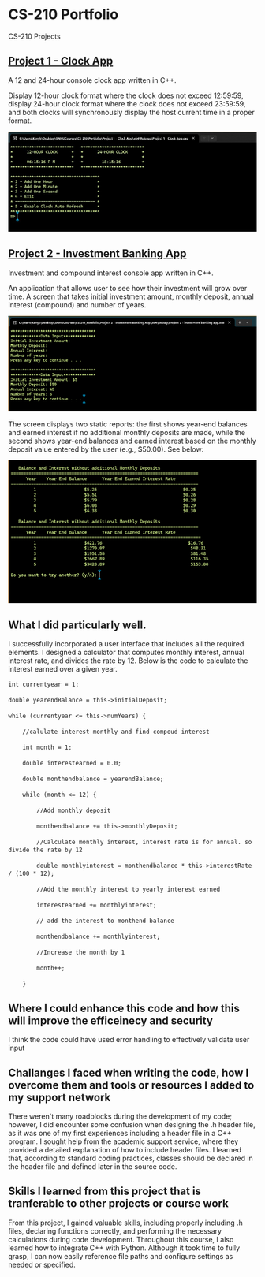 # CS-210 Portfolio
CS-210 Projects

## [Project 1 - Clock App](Project%201%20-%20Clock%20App)
A 12 and 24-hour console clock app written in C++.

Display 12-hour clock format where the clock does not exceed 12:59:59, display 24-hour clock format where the clock does not exceed 23:59:59,
and both clocks will synchronously  display the host current time in a proper format.

![Image](images/Clock-App.jpg)

## [Project 2 - Investment Banking App](Project%202%20-%20Investment%20Banking%20App)
Investment and compound interest console app written in C++.

An application that allows user to see how their investment will grow over time.
A screen that takes initial investment amount, monthly deposit, annual interest (compound) and number of years.

![Image](images/Investment_input.png)

The screen displays two static reports: the first shows year-end balances and earned interest if no additional monthly deposits are made, while the second shows year-end balances and earned interest based on the monthly deposit value entered by the user (e.g., $50.00). See below:

![Image](images/Investment_output.png)

## What I did particularly well.
I successfully incorporated a user interface that includes all the required elements. I designed a calculator that computes monthly interest, annual interest rate, and divides the rate by 12. Below is the code to calculate the interest earned over a given year.

    int currentyear = 1;

    double yearendBalance = this->initialDeposit;

    while (currentyear <= this->numYears) {

        //calulate interest monthly and find compoud interest

        int month = 1;

        double interestearned = 0.0;

        double monthendbalance = yearendBalance;

        while (month <= 12) {

            //Add monthly deposit

            monthendbalance += this->monthlyDeposit;

            //Calculate monthly interest, interest rate is for annual. so divide the rate by 12

            double monthlyinterest = monthendbalance * this->interestRate / (100 * 12);

            //Add the monthly interest to yearly interest earned

            interestearned += monthlyinterest;

            // add the interest to monthend balance

            monthendbalance += monthlyinterest;

            //Increase the month by 1

            month++;

        }

## Where I could enhance this code and how this will improve the efficeinecy and security
I think the code could have used error handling to effectively validate user input

## Challanges I faced when writing the code, how I overcome them and tools or resources I added to my support network
There weren't many roadblocks during the development of my code; however, I did encounter some confusion when designing the .h header file, as it was one of my first experiences including a header file in a C++ program. I sought help from the academic support service, where they provided a detailed explanation of how to include header files. I learned that, according to standard coding practices, classes should be declared in the header file and defined later in the source code.

## Skills I learned from this project that is tranferable to other projects or course work
From this project, I gained valuable skills, including properly including .h files, declaring functions correctly, and performing the necessary calculations during code development. Throughout this course, I also learned how to integrate C++ with Python. Although it took time to fully grasp, I can now easily reference file paths and configure settings as needed or specified.
